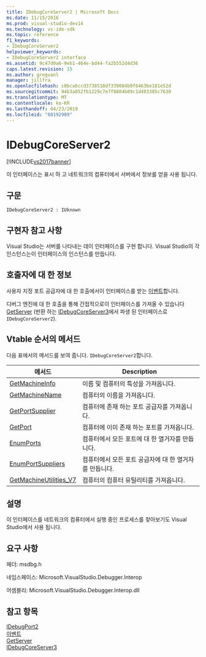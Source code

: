 ```yaml
---
title: IDebugCoreServer2 | Microsoft Docs
ms.date: 11/15/2016
ms.prod: visual-studio-dev14
ms.technology: vs-ide-sdk
ms.topic: reference
f1_keywords:
- IDebugCoreServer2
helpviewer_keywords:
- IDebugCoreServer2 interface
ms.assetid: 9c47d0a6-9eb1-464e-bd44-fa2b552d4d36
caps.latest.revision: 15
ms.author: gregvanl
manager: jillfra
ms.openlocfilehash: c0bca6ccd3738518df339084b0f6463be181e52d
ms.sourcegitcommit: 94b3a052fb1229c7e7f8804b09c1d403385c7630
ms.translationtype: MT
ms.contentlocale: ko-KR
ms.lasthandoff: 04/23/2019
ms.locfileid: "68192909"
---
```

# <a name="idebugcoreserver2"></a>IDebugCoreServer2
[!INCLUDE[vs2017banner](../../../includes/vs2017banner.md)]

이 인터페이스는 표시 하 고 네트워크의 컴퓨터에서 서버에서 정보를 얻을 사용 됩니다.  
  
## <a name="syntax"></a>구문  
  
```  
IDebugCoreServer2 : IUknown  
```  
  
## <a name="notes-for-implementers"></a>구현자 참고 사항  
 Visual Studio는 서버를 나타내는 데이 인터페이스를 구현 합니다. Visual Studio의 각 인스턴스는이 인터페이스의 인스턴스를 만듭니다.  
  
## <a name="notes-for-callers"></a>호출자에 대 한 정보  
 사용자 지정 포트 공급자에 대 한 호출에서이 인터페이스를 받는 [이벤트](../../../extensibility/debugger/reference/idebugportevents2-event.md)합니다.  
  
 디버그 엔진에 대 한 호출을 통해 간접적으로이 인터페이스를 가져올 수 있습니다 [GetServer](../../../extensibility/debugger/reference/idebugdefaultport2-getserver.md) (반환 하는 [IDebugCoreServer3](../../../extensibility/debugger/reference/idebugcoreserver3.md)에서 파생 된 인터페이스로 `IDebugCoreServer2`).  
  
## <a name="methods-in-vtable-order"></a>Vtable 순서의 메서드  
 다음 표에서의 메서드를 보여 줍니다. `IDebugCoreServer2`합니다.  
  
|메서드|Description|  
|------------|-----------------|  
|[GetMachineInfo](../../../extensibility/debugger/reference/idebugcoreserver2-getmachineinfo.md)|이름 및 컴퓨터의 특성을 가져옵니다.|  
|[GetMachineName](../../../extensibility/debugger/reference/idebugcoreserver2-getmachinename.md)|컴퓨터의 이름을 가져옵니다.|  
|[GetPortSupplier](../../../extensibility/debugger/reference/idebugcoreserver2-getportsupplier.md)|컴퓨터에 존재 하는 포트 공급자를 가져옵니다.|  
|[GetPort](../../../extensibility/debugger/reference/idebugcoreserver2-getport.md)|컴퓨터에 이미 존재 하는 포트를 가져옵니다.|  
|[EnumPorts](../../../extensibility/debugger/reference/idebugcoreserver2-enumports.md)|컴퓨터에서 모든 포트에 대 한 열거자를 만듭니다.|  
|[EnumPortSuppliers](../../../extensibility/debugger/reference/idebugcoreserver2-enumportsuppliers.md)|컴퓨터에서 모든 포트 공급자에 대 한 열거자를 만듭니다.|  
|[GetMachineUtilities_V7](../../../extensibility/debugger/reference/idebugcoreserver2-getmachineutilities-v7.md)|컴퓨터의 컴퓨터 유틸리티를 가져옵니다.|  
  
## <a name="remarks"></a>설명  
 이 인터페이스를 네트워크의 컴퓨터에서 실행 중인 프로세스를 찾아보기도 Visual Studio에서 사용 됩니다.  
  
## <a name="requirements"></a>요구 사항  
 헤더: msdbg.h  
  
 네임스페이스: Microsoft.VisualStudio.Debugger.Interop  
  
 어셈블리: Microsoft.VisualStudio.Debugger.Interop.dll  
  
## <a name="see-also"></a>참고 항목  
 [IDebugPort2](../../../extensibility/debugger/reference/idebugport2.md)   
 [이벤트](../../../extensibility/debugger/reference/idebugportevents2-event.md)   
 [GetServer](../../../extensibility/debugger/reference/idebugdefaultport2-getserver.md)   
 [IDebugCoreServer3](../../../extensibility/debugger/reference/idebugcoreserver3.md)
